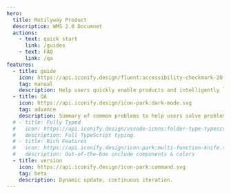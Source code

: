 ```yaml
---
hero:
  title: Mutilyway Product
  description: WMS 2.0 Documnet
  actions:
    - text: quick start
      link: /guides
    - text: FAQ
      link: /qa
features:
  - title: guide
    icon: https://api.iconify.design/fluent:accessibility-checkmark-20-regular.svg
    tag: manual
    description: Help users quickly enable products and intelligently locate key functions.
  - title: QA
    icon: https://api.iconify.design/icon-park:dark-mode.svg
    tag: advance
    description: Summary of common problems to help users solve problems quickly.
  # - title: Fully Typed
  #   icon: https://api.iconify.design/vscode-icons:folder-type-typescript.svg
  #   description: Full TypeScript typing.
  # - title: Rich Features
  #   icon: https://api.iconify.design/icon-park:multi-function-knife.svg
  #   description: Out-of-the-box include components & colors
  - title: version
    icon: https://api.iconify.design/icon-park:command.svg
    tag: beta
    description: Dynamic update, continuous iteration.
---
```


